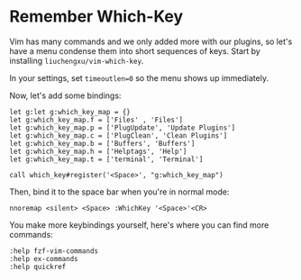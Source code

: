 # Remember Which-Key

Vim has many commands and we only added more with our plugins, so let's have
a menu condense them into short sequences of keys. Start by installing
`liuchengxu/vim-which-key`.

In your settings, set `timeoutlen=0` so the menu shows up immediately.

Now, let's add some bindings:
```vim
let g:let g:which_key_map = {}
let g:which_key_map.f = ['Files' , 'Files']
let g:which_key_map.p = ['PlugUpdate', 'Update Plugins']
let g:which_key_map.c = ['PlugClean', 'Clean Plugins']
let g:which_key_map.b = ['Buffers', 'Buffers']
let g:which_key_map.h = ['Helptags', 'Help']
let g:which_key_map.t = ['terminal', 'Terminal']

call which_key#register('<Space>', "g:which_key_map")
```

Then, bind it to the space bar when you're in normal mode:
```vim
nnoremap <silent> <Space> :WhichKey '<Space>'<CR>
```

<!-- TODO: example -->

You make more keybindings yourself, here's where you can find more commands:
```vim
:help fzf-vim-commands
:help ex-commands
:help quickref
```
